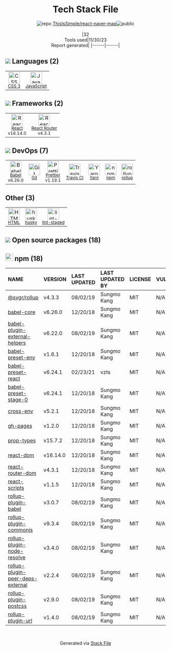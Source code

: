 <!--
&lt;--- Readme.md Snippet without images Start ---&gt;
## Tech Stack
ThisIsSimple/react-naver-map is built on the following main stack:

- [React](https://reactjs.org/) – Javascript UI Libraries
- [JavaScript](https://developer.mozilla.org/en-US/docs/Web/JavaScript) – Languages
- [Babel](http://babeljs.io/) – JavaScript Compilers
- [React Router](https://github.com/rackt/react-router) – JavaScript Framework Components
- [rollup](http://rollupjs.org/) – JS Build Tools / JS Task Runners
- [Yarn](https://yarnpkg.com/) – Front End Package Manager
- [Prettier](https://prettier.io/) – Code Review
- [Travis CI](http://travis-ci.com/) – Continuous Integration

Full tech stack [here](/techstack.md)

&lt;--- Readme.md Snippet without images End ---&gt;

&lt;--- Readme.md Snippet with images Start ---&gt;
## Tech Stack
ThisIsSimple/react-naver-map is built on the following main stack:

- <img width='25' height='25' src='https://img.stackshare.io/service/1020/OYIaJ1KK.png' alt='React'/> [React](https://reactjs.org/) – Javascript UI Libraries
- <img width='25' height='25' src='https://img.stackshare.io/service/1209/javascript.jpeg' alt='JavaScript'/> [JavaScript](https://developer.mozilla.org/en-US/docs/Web/JavaScript) – Languages
- <img width='25' height='25' src='https://img.stackshare.io/service/2739/-1wfGjNw.png' alt='Babel'/> [Babel](http://babeljs.io/) – JavaScript Compilers
- <img width='25' height='25' src='https://img.stackshare.io/service/3350/8261421.png' alt='React Router'/> [React Router](https://github.com/rackt/react-router) – JavaScript Framework Components
- <img width='25' height='25' src='https://img.stackshare.io/service/4423/zE8RTn9E_400x400.jpg' alt='rollup'/> [rollup](http://rollupjs.org/) – JS Build Tools / JS Task Runners
- <img width='25' height='25' src='https://img.stackshare.io/service/5848/44mC-kJ3.jpg' alt='Yarn'/> [Yarn](https://yarnpkg.com/) – Front End Package Manager
- <img width='25' height='25' src='https://img.stackshare.io/service/7035/default_66f265943abed56bcdbfca1c866a4261b1fbb063.jpg' alt='Prettier'/> [Prettier](https://prettier.io/) – Code Review
- <img width='25' height='25' src='https://img.stackshare.io/service/460/Lu6cGu0z_400x400.png' alt='Travis CI'/> [Travis CI](http://travis-ci.com/) – Continuous Integration

Full tech stack [here](/techstack.md)

&lt;--- Readme.md Snippet with images End ---&gt;
-->
<div align="center">

# Tech Stack File
![](https://img.stackshare.io/repo.svg "repo") [ThisIsSimple/react-naver-map](https://github.com/ThisIsSimple/react-naver-map)![](https://img.stackshare.io/public_badge.svg "public")
<br/><br/>
|32<br/>Tools used|11/30/23 <br/>Report generated|
|------|------|
</div>

## <img src='https://img.stackshare.io/languages.svg'/> Languages (2)
<table><tr>
  <td align='center'>
  <img width='36' height='36' src='https://img.stackshare.io/service/6727/css.png' alt='CSS 3'>
  <br>
  <sub><a href="https://developer.mozilla.org/en-US/docs/Web/CSS/CSS3">CSS 3</a></sub>
  <br>
  <sub></sub>
</td>

<td align='center'>
  <img width='36' height='36' src='https://img.stackshare.io/service/1209/javascript.jpeg' alt='JavaScript'>
  <br>
  <sub><a href="https://developer.mozilla.org/en-US/docs/Web/JavaScript">JavaScript</a></sub>
  <br>
  <sub></sub>
</td>

</tr>
</table>

## <img src='https://img.stackshare.io/frameworks.svg'/> Frameworks (2)
<table><tr>
  <td align='center'>
  <img width='36' height='36' src='https://img.stackshare.io/service/1020/OYIaJ1KK.png' alt='React'>
  <br>
  <sub><a href="https://reactjs.org/">React</a></sub>
  <br>
  <sub>v16.14.0</sub>
</td>

<td align='center'>
  <img width='36' height='36' src='https://img.stackshare.io/service/3350/8261421.png' alt='React Router'>
  <br>
  <sub><a href="https://github.com/rackt/react-router">React Router</a></sub>
  <br>
  <sub>v4.3.1</sub>
</td>

</tr>
</table>

## <img src='https://img.stackshare.io/devops.svg'/> DevOps (7)
<table><tr>
  <td align='center'>
  <img width='36' height='36' src='https://img.stackshare.io/service/2739/-1wfGjNw.png' alt='Babel'>
  <br>
  <sub><a href="http://babeljs.io/">Babel</a></sub>
  <br>
  <sub>v6.26.0</sub>
</td>

<td align='center'>
  <img width='36' height='36' src='https://img.stackshare.io/service/1046/git.png' alt='Git'>
  <br>
  <sub><a href="http://git-scm.com/">Git</a></sub>
  <br>
  <sub></sub>
</td>

<td align='center'>
  <img width='36' height='36' src='https://img.stackshare.io/service/7035/default_66f265943abed56bcdbfca1c866a4261b1fbb063.jpg' alt='Prettier'>
  <br>
  <sub><a href="https://prettier.io/">Prettier</a></sub>
  <br>
  <sub>v1.19.1</sub>
</td>

<td align='center'>
  <img width='36' height='36' src='https://img.stackshare.io/service/460/Lu6cGu0z_400x400.png' alt='Travis CI'>
  <br>
  <sub><a href="http://travis-ci.com/">Travis CI</a></sub>
  <br>
  <sub></sub>
</td>

<td align='center'>
  <img width='36' height='36' src='https://img.stackshare.io/service/5848/44mC-kJ3.jpg' alt='Yarn'>
  <br>
  <sub><a href="https://yarnpkg.com/">Yarn</a></sub>
  <br>
  <sub></sub>
</td>

<td align='center'>
  <img width='36' height='36' src='https://img.stackshare.io/service/1120/lejvzrnlpb308aftn31u.png' alt='npm'>
  <br>
  <sub><a href="https://www.npmjs.com/">npm</a></sub>
  <br>
  <sub></sub>
</td>

<td align='center'>
  <img width='36' height='36' src='https://img.stackshare.io/service/4423/zE8RTn9E_400x400.jpg' alt='rollup'>
  <br>
  <sub><a href="http://rollupjs.org/">rollup</a></sub>
  <br>
  <sub></sub>
</td>

</tr>
</table>

## Other (3)
<table><tr>
  <td align='center'>
  <img width='36' height='36' src='https://img.stackshare.io/service/2270/no-img-open-source.png' alt='HTML'>
  <br>
  <sub><a href="http://">HTML</a></sub>
  <br>
  <sub></sub>
</td>

<td align='center'>
  <img width='36' height='36' src='https://img.stackshare.io/service/9527/5502029.jpeg' alt='husky'>
  <br>
  <sub><a href="https://github.com/typicode/husky">husky</a></sub>
  <br>
  <sub></sub>
</td>

<td align='center'>
  <img width='36' height='36' src='https://img.stackshare.io/service/10577/11071.jpeg' alt='lint-staged'>
  <br>
  <sub><a href="https://github.com/okonet/lint-staged">lint-staged</a></sub>
  <br>
  <sub></sub>
</td>

</tr>
</table>


## <img src='https://img.stackshare.io/group.svg' /> Open source packages (18)</h2>

## <img width='24' height='24' src='https://img.stackshare.io/service/1120/lejvzrnlpb308aftn31u.png'/> npm (18)

|NAME|VERSION|LAST UPDATED|LAST UPDATED BY|LICENSE|VULNERABILITIES|
|:------|:------|:------|:------|:------|:------|
|[@svgr/rollup](https://www.npmjs.com/@svgr/rollup)|v4.3.3|08/02/19|Sungmo Kang |MIT|N/A|
|[babel-core](https://www.npmjs.com/babel-core)|v6.26.0|12/20/18|Sungmo Kang |MIT|N/A|
|[babel-plugin-external-helpers](https://www.npmjs.com/babel-plugin-external-helpers)|v6.22.0|08/02/19|Sungmo Kang |MIT|N/A|
|[babel-preset-env](https://www.npmjs.com/babel-preset-env)|v1.6.1|12/20/18|Sungmo Kang |MIT|N/A|
|[babel-preset-react](https://www.npmjs.com/babel-preset-react)|v6.24.1|02/23/21|vzts |MIT|N/A|
|[babel-preset-stage-0](https://www.npmjs.com/babel-preset-stage-0)|v6.24.1|12/20/18|Sungmo Kang |MIT|N/A|
|[cross-env](https://www.npmjs.com/cross-env)|v5.2.1|12/20/18|Sungmo Kang |MIT|N/A|
|[gh-pages](https://www.npmjs.com/gh-pages)|v1.2.0|12/20/18|Sungmo Kang |MIT|N/A|
|[prop-types](https://www.npmjs.com/prop-types)|v15.7.2|12/20/18|Sungmo Kang |MIT|N/A|
|[react-dom](https://www.npmjs.com/react-dom)|v16.14.0|12/20/18|Sungmo Kang |MIT|N/A|
|[react-router-dom](https://www.npmjs.com/react-router-dom)|v4.3.1|12/20/18|Sungmo Kang |MIT|N/A|
|[react-scripts](https://www.npmjs.com/react-scripts)|v1.1.5|12/20/18|Sungmo Kang |MIT|N/A|
|[rollup-plugin-babel](https://www.npmjs.com/rollup-plugin-babel)|v3.0.7|08/02/19|Sungmo Kang |MIT|N/A|
|[rollup-plugin-commonjs](https://www.npmjs.com/rollup-plugin-commonjs)|v9.3.4|08/02/19|Sungmo Kang |MIT|N/A|
|[rollup-plugin-node-resolve](https://www.npmjs.com/rollup-plugin-node-resolve)|v3.4.0|08/02/19|Sungmo Kang |MIT|N/A|
|[rollup-plugin-peer-deps-external](https://www.npmjs.com/rollup-plugin-peer-deps-external)|v2.2.4|08/02/19|Sungmo Kang |MIT|N/A|
|[rollup-plugin-postcss](https://www.npmjs.com/rollup-plugin-postcss)|v2.9.0|08/02/19|Sungmo Kang |MIT|N/A|
|[rollup-plugin-url](https://www.npmjs.com/rollup-plugin-url)|v1.4.0|08/02/19|Sungmo Kang |MIT|N/A|

<br/>
<div align='center'>

Generated via [Stack File](https://github.com/marketplace/stack-file)
